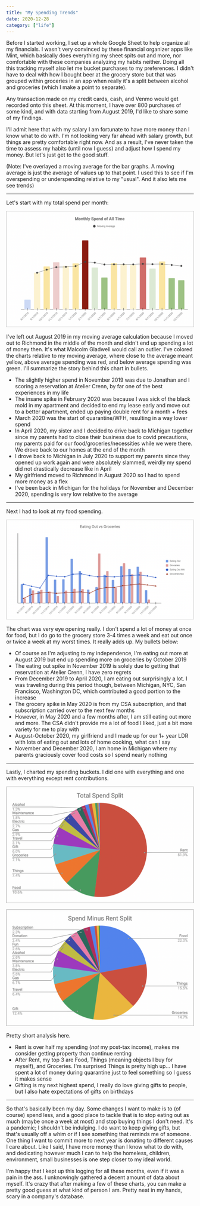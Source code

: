 ```yaml
---
title: "My Spending Trends"
date: 2020-12-28
category: ["life"]
---
```


Before I started working, I set up a whole Google Sheet to help organize all my financials. I wasn't very convinced by these financial organizer apps like Mint, which basically does everything my sheet spits out and more, nor comfortable with these companies analyzing my habits neither. Doing all this tracking myself also let me bucket purchases to my preferences. I didn't have to deal with how I bought beer at the grocery store but that was grouped within groceries in an app when really it's a split between alcohol and groceries (which I make a point to separate).

Any transaction made on my credit cards, cash, and Venmo would get recorded onto this sheet. At this moment, I have over 800 purchases of some kind, and with data starting from August 2019, I'd like to share some of my findings.

I'll admit here that with my salary I am fortunate to have more money than I know what to do with. I'm not looking very far ahead with salary growth, but things are pretty comfortable right now. And as a result, I've never taken the time to assess my habits (until now I guess) and adjust how I spend my money. But let's just get to the good stuff.

(Note: I've overlayed a moving average for the bar graphs. A moving average is just the average of values up to that point. I used this to see if I'm overspending or underspending relative to my "usual". And it also lets me see trends)

---

Let's start with my total spend per month:

![total spend per month](/images/spending-charts/monthly-spend.jpg)

I've left out August 2019 in my moving average calculation because I moved out to Richmond in the middle of the month and didn't end up spending a lot of money then. It's what Malcolm Gladwell would call an outlier. I've colored the charts relative to my moving average, where close to the average meant yellow, above average spending was red, and below average spending was green. I'll summarize the story behind this chart in bullets.

- The slightly higher spend in November 2019 was due to Jonathan and I scoring a reservation at Atelier Crenn, by far one of the best experiences in my life
- The insane spike in February 2020 was because I was sick of the black mold in my apartment and decided to end my lease early and move out to a better apartment, ended up paying double rent for a month + fees
- March 2020 was the start of quarantine/WFH, resulting in a way lower spend
- In April 2020, my sister and I decided to drive back to Michigan together since my parents had to close their business due to covid precautions, my parents paid for our food/groceries/necessities while we were there. We drove back to our homes at the end of the month
- I drove back to Michigan in July 2020 to support my parents since they opened up work again and were absolutely slammed, weirdly my spend did not drastically decrease like in April
- My girlfriend moved to Richmond in August 2020 so I had to spend more money as a flex
- I've been back in Michigan for the holidays for November and December 2020, spending is very low relative to the average

---

Next I had to look at my food spending.

![eating out vs groceries](/images/spending-charts/eating-out-vs-groceries.jpg)

The chart was very eye opening really. I don't spend a lot of money at once for food, but I do go to the grocery store 3-4 times a week and eat out once or twice a week at my worst times. It really adds up. My bullets below:

- Of course as I'm adjusting to my independence, I'm eating out more at August 2019 but end up spending more on groceries by October 2019
- The eating out spike in November 2019 is solely due to getting that reservation at Atelier Crenn, I have zero regrets
- From December 2019 to April 2020, I am eating out surprisingly a lot. I was traveling during this period though, between Michigan, NYC, San Francisco, Washington DC, which contributed a good portion to the increase
- The grocery spike in May 2020 is from my CSA subscription, and that subscription carried over to the next few months
- However, in May 2020 and a few months after, I am still eating out more and more. The CSA didn't provide me a lot of food I liked, just a bit more variety for me to play with
- August-October 2020, my girlfriend and I made up for our 1+ year LDR with lots of eating out and lots of home cooking, what can I say
- November and December 2020, I am home in Michigan where my parents graciously cover food costs so I spend nearly nothing

---

Lastly, I charted my spending buckets. I did one with everything and one with everything except rent contributions.

![total spend percentages](/images/spending-charts/spend-split.jpg)  

![total spend minus rent percentages](/images/spending-charts/spend-split-minus-rent.jpg)  

Pretty short analysis here.

- Rent is over half my spending (*not* my post-tax income), makes me consider getting property than continue renting
- After Rent, my top 3 are Food, Things (meaning objects I buy for myself), and Groceries. I'm surprised Things is pretty high up... I have spent a lot of money during quarantine just to feel something so I guess it makes sense
- Gifting is my next highest spend, I really do love giving gifts to people, but I also hate expectations of gifts on birthdays 

---

So that's basically been my day. Some changes I want to make is to (of course) spend less, and a good place to tackle that is to stop eating out as much (maybe once a week at most) and stop buying things I don't need. It's a pandemic; I shouldn't be indulging. I do want to keep giving gifts, but that's usually off a whim or if I see something that reminds me of someone. One thing I want to commit more to next year is donating to different causes I care about. Like I said, I have more money than I know what to do with, and dedicating however much I can to help the homeless, children, environment, small businesses is one step closer to my ideal world.

I'm happy that I kept up this logging for all these months, even if it was a pain in the ass. I unknowingly gathered a decent amount of data about myself. It's crazy that after making a few of these charts, you can make a pretty good guess at what kind of person I am. Pretty neat in my hands, scary in a company's database.